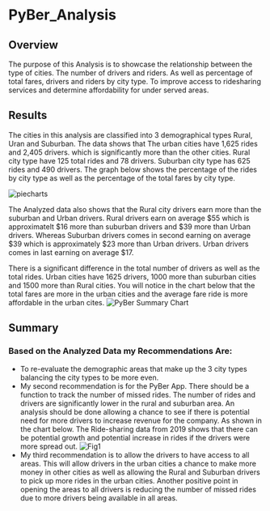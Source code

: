 # PyBer_Analysis

## Overview
  The purpose of this Analysis is to showcase the relationship between the type of cities. The number of drivers and riders. As well as percentage of   total fares, drivers and riders by city type. To improve access to ridesharing services and determine affordability for under served areas.
  
  ## Results
The cities in this analysis are classified into 3 demographical types Rural, Uran and Suburban. The data shows that The urban cities have 1,625     rides and 2,405 drivers. which is significantly more than the other cities. Rural city type have 125 total rides and 78 drivers. Suburban city type   has 625 rides and 490 drivers. The graph below shows the percentage of the rides by city type as well as the percentage of the total fares by city type.

![piecharts](https://user-images.githubusercontent.com/96032255/152656446-e6fb2a37-65cc-49f4-91ce-21145e540d7f.PNG)


The Analyzed data also shows that the Rural city drivers earn more than the suburban and Urban drivers. Rural drivers earn on average $55 which is approximatelt $16 more than suburban drivers and $39 more than Urban drivers. Whereas Suburban drivers comes in second earning on average $39 which is approximately $23 more than Urban drivers. Urban drivers comes in last earning on average $17. 

There is a significant difference in the total number of drivers as well as the total rides. Urban cities have 1625 drivers, 1000 more than suburban cities and 1500 more than Rural cities. You will notice in the chart below that the total fares are more in the urban cities and the average fare ride is more affordable in the urban cites.
![PyBer Summary Chart](https://user-images.githubusercontent.com/96032255/152656899-cc8da0ab-7678-429f-bdf9-8d43a7cabed7.PNG)

## Summary
### Based on the Analyzed Data my Recommendations Are:
  - To re-evaluate the demographic areas that make up the 3 city types balancing the city types to be more even.
  - My second recommendation is for the PyBer App. 
There should be a function to track the number of missed rides. The number of rides and drivers are significantly lower in the rural and suburban area. An analysis should be done allowing a chance to see if there is potential need for more drivers to increase revenue for the company.
As shown in the chart below. The Ride-sharing data from 2019 shows that there can be potential growth and potential increase in rides if the drivers were more spread out.
![Fig1](https://user-images.githubusercontent.com/96032255/152657628-cb969d17-e742-4c4f-a47d-b0ce5c9feec6.png)
  - My third recommendation is to allow the drivers to have access to all areas. This will allow drivers in the urban cities a chance to make more money in other cities as well as allowing the Rural and Suburban drivers to pick up more rides in the urban cities. Another positive point in opening the areas to all drivers is reducing the number of missed rides due to more drivers being available in all areas.
  
